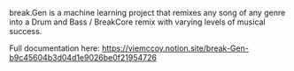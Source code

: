 break.Gen is a machine learning project that remixes any song of any genre into a Drum and Bass / BreakCore remix with varying levels of musical success.

Full documentation here: https://viemccoy.notion.site/break-Gen-b9c45604b3d04d1e9026be0f21954726
